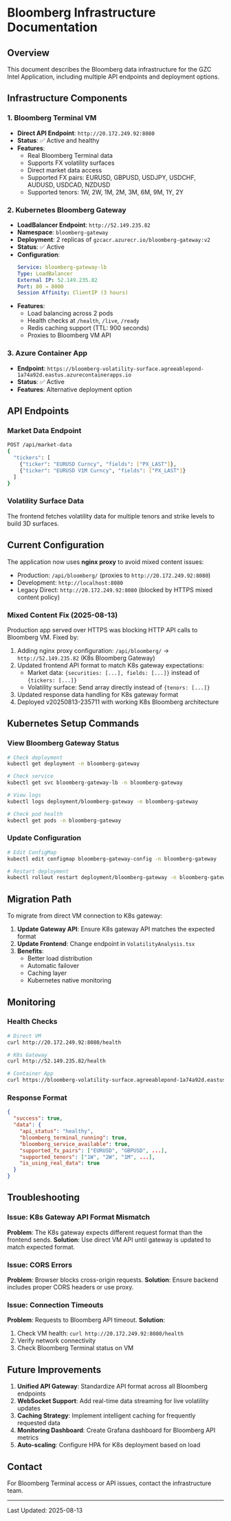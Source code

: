 # Bloomberg Infrastructure Documentation

## Overview
This document describes the Bloomberg data infrastructure for the GZC Intel Application, including multiple API endpoints and deployment options.

## Infrastructure Components

### 1. Bloomberg Terminal VM
- **Direct API Endpoint**: `http://20.172.249.92:8080`
- **Status**: ✅ Active and healthy
- **Features**: 
  - Real Bloomberg Terminal data
  - Supports FX volatility surfaces
  - Direct market data access
  - Supported FX pairs: EURUSD, GBPUSD, USDJPY, USDCHF, AUDUSD, USDCAD, NZDUSD
  - Supported tenors: 1W, 2W, 1M, 2M, 3M, 6M, 9M, 1Y, 2Y

### 2. Kubernetes Bloomberg Gateway
- **LoadBalancer Endpoint**: `http://52.149.235.82`
- **Namespace**: `bloomberg-gateway`
- **Deployment**: 2 replicas of `gzcacr.azurecr.io/bloomberg-gateway:v2`
- **Status**: ✅ Active
- **Configuration**:
  ```yaml
  Service: bloomberg-gateway-lb
  Type: LoadBalancer
  External IP: 52.149.235.82
  Port: 80 → 8000
  Session Affinity: ClientIP (3 hours)
  ```
- **Features**:
  - Load balancing across 2 pods
  - Health checks at `/health`, `/live`, `/ready`
  - Redis caching support (TTL: 900 seconds)
  - Proxies to Bloomberg VM API

### 3. Azure Container App
- **Endpoint**: `https://bloomberg-volatility-surface.agreeablepond-1a74a92d.eastus.azurecontainerapps.io`
- **Status**: ✅ Active
- **Features**: Alternative deployment option

## API Endpoints

### Market Data Endpoint
```bash
POST /api/market-data
{
  "tickers": [
    {"ticker": "EURUSD Curncy", "fields": ["PX_LAST"]},
    {"ticker": "EURUSD V1M Curncy", "fields": ["PX_LAST"]}
  ]
}
```

### Volatility Surface Data
The frontend fetches volatility data for multiple tenors and strike levels to build 3D surfaces.

## Current Configuration

The application now uses **nginx proxy** to avoid mixed content issues:
- Production: `/api/bloomberg/` (proxies to `http://20.172.249.92:8080`)
- Development: `http://localhost:8080`
- Legacy Direct: `http://20.172.249.92:8080` (blocked by HTTPS mixed content policy)

### Mixed Content Fix (2025-08-13)
Production app served over HTTPS was blocking HTTP API calls to Bloomberg VM. Fixed by:
1. Adding nginx proxy configuration: `/api/bloomberg/` → `http://52.149.235.82` (K8s Bloomberg Gateway)
2. Updated frontend API format to match K8s gateway expectations:
   - Market data: `{securities: [...], fields: [...]}` instead of `{tickers: [...]}`
   - Volatility surface: Send array directly instead of `{tenors: [...]}`
3. Updated response data handling for K8s gateway format
4. Deployed v20250813-235711 with working K8s Bloomberg architecture

## Kubernetes Setup Commands

### View Bloomberg Gateway Status
```bash
# Check deployment
kubectl get deployment -n bloomberg-gateway

# Check service
kubectl get svc bloomberg-gateway-lb -n bloomberg-gateway

# View logs
kubectl logs deployment/bloomberg-gateway -n bloomberg-gateway

# Check pod health
kubectl get pods -n bloomberg-gateway
```

### Update Configuration
```bash
# Edit ConfigMap
kubectl edit configmap bloomberg-gateway-config -n bloomberg-gateway

# Restart deployment
kubectl rollout restart deployment/bloomberg-gateway -n bloomberg-gateway
```

## Migration Path

To migrate from direct VM connection to K8s gateway:

1. **Update Gateway API**: Ensure K8s gateway API matches the expected format
2. **Update Frontend**: Change endpoint in `VolatilityAnalysis.tsx`
3. **Benefits**:
   - Better load distribution
   - Automatic failover
   - Caching layer
   - Kubernetes native monitoring

## Monitoring

### Health Checks
```bash
# Direct VM
curl http://20.172.249.92:8080/health

# K8s Gateway
curl http://52.149.235.82/health

# Container App
curl https://bloomberg-volatility-surface.agreeablepond-1a74a92d.eastus.azurecontainerapps.io/health
```

### Response Format
```json
{
  "success": true,
  "data": {
    "api_status": "healthy",
    "bloomberg_terminal_running": true,
    "bloomberg_service_available": true,
    "supported_fx_pairs": ["EURUSD", "GBPUSD", ...],
    "supported_tenors": ["1W", "2W", "1M", ...],
    "is_using_real_data": true
  }
}
```

## Troubleshooting

### Issue: K8s Gateway API Format Mismatch
**Problem**: The K8s gateway expects different request format than the frontend sends.
**Solution**: Use direct VM API until gateway is updated to match expected format.

### Issue: CORS Errors
**Problem**: Browser blocks cross-origin requests.
**Solution**: Ensure backend includes proper CORS headers or use proxy.

### Issue: Connection Timeouts
**Problem**: Requests to Bloomberg API timeout.
**Solution**: 
1. Check VM health: `curl http://20.172.249.92:8080/health`
2. Verify network connectivity
3. Check Bloomberg Terminal status on VM

## Future Improvements

1. **Unified API Gateway**: Standardize API format across all Bloomberg endpoints
2. **WebSocket Support**: Add real-time data streaming for live volatility updates
3. **Caching Strategy**: Implement intelligent caching for frequently requested data
4. **Monitoring Dashboard**: Create Grafana dashboard for Bloomberg API metrics
5. **Auto-scaling**: Configure HPA for K8s deployment based on load

## Contact

For Bloomberg Terminal access or API issues, contact the infrastructure team.

---
Last Updated: 2025-08-13